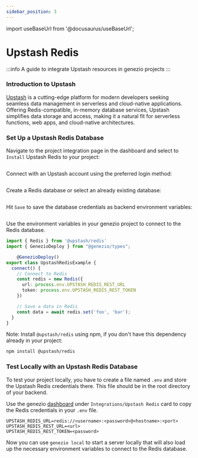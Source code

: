 ```yaml
---
sidebar_position: 3
---
```


import useBaseUrl from '@docusaurus/useBaseUrl';

# Upstash Redis

:::info
A guide to integrate Upstash resources in genezio projects
:::

### Introduction to Upstash

[Upstash](https://upstash.com/?utm_source=genezio+&utm_medium=documentation&utm_campaign=post) is a cutting-edge platform for modern developers seeking seamless data management in serverless and cloud-native applications. Offering Redis-compatible, in-memory database services, Upstash simplifies data storage and access, making it a natural fit for serverless functions, web apps, and cloud-native architectures.

### Set Up a Upstash Redis Database

Navigate to the project integration page in the dashboard and select to `Install` Upstash Redis to your project:

<!-- ![](</img/image (39) (1).png>) -->
<figure style={{textAlign:"center", marginLeft:"0"}}><img style={{cursor:"pointer"}} src={useBaseUrl("/img/image (39) (1).png")} alt=""/><figcaption></figcaption></figure>

Connect with an Upstash account using the preferred login method:

<!-- ![](</img/image (43) (1).png>) -->
<figure style={{textAlign:"center", marginLeft:"0"}}><img style={{cursor:"pointer"}} src={useBaseUrl("/img/image (43) (1).png")} alt=""/><figcaption></figcaption></figure>

Create a Redis database or select an already existing database:

<!-- ![](</img/image (42) (1).png>) -->
<figure style={{textAlign:"center", marginLeft:"0"}}><img style={{cursor:"pointer"}} src={useBaseUrl("/img/image (42) (1).png")} alt=""/><figcaption></figcaption></figure>

Hit `Save` to save the database credentials as backend environment variables:

<!-- ![](</img/image (44) (1).png>) -->
<figure style={{textAlign:"center", marginLeft:"0"}}><img style={{cursor:"pointer"}} src={useBaseUrl("/img/image (44) (1).png")} alt=""/><figcaption></figcaption></figure>

Use the environment variables in your genezio project to connect to the Redis database.

<!-- {% code title="index.ts" %} -->

```typescript title="index.ts"
import { Redis } from '@upstash/redis'
import { GenezioDeploy } from "@genezio/types";

    @GenezioDeploy()
export class UpstashRedisExample {
  connect() {
    // Connect to Redis
    const redis = new Redis({
      url: process.env.UPSTASH_REDIS_REST_URL
      token: process.env.UPSTASH_REDIS_REST_TOKEN
    })

    // Save a data in Redis
    const data = await redis.set('foo', 'bar');
  }
}
```

<!-- {% endcode %} -->

Note: Install `@upstash/redis` using npm, if you don't have this dependency already in your project:

```bash
npm install @upstash/redis
```

### Test Locally with an Upstash Redis Database

To test your project locally, you have to create a file named `.env` and store the Upstash Redis credentials there. This file should be in the root directory of your backend.

Use the genezio [dashboard](https://app.genez.io) under `Integrations/Upstash Redis` card to copy the Redis credentials in your `.env` file.

<!-- {% code title=".env" %} -->

```fallback title=".env"
UPSTASH_REDIS_URL=redis://<username>:<password>@<hostname>:<port>
UPSTASH_REDIS_REST_URL=<url>
UPSTASH_REDIS_REST_TOKEN=<password>
```

<!-- {% endcode %} -->

Now you can use `genezio local` to start a server locally that will also load up the necessary environment variables to connect to the Redis database.
